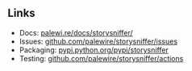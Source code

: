 ## Links

* Docs: [palewi.re/docs/storysniffer/](https://palewi.re/docs/storysniffer/)
* Issues: [github.com/palewire/storysniffer/issues](https://github.com/palewire/storysniffer/issues)
* Packaging: [pypi.python.org/pypi/storysniffer](https://pypi.python.org/pypi/storysniffer)
* Testing: [github.com/palewire/storysniffer/actions](https://github.com/palewire/storysniffer/actions)
